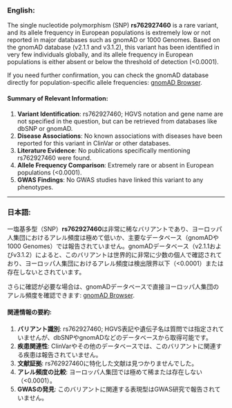 ### English:
The single nucleotide polymorphism (SNP) **rs762927460** is a rare variant, and its allele frequency in European populations is extremely low or not reported in major databases such as gnomAD or 1000 Genomes. Based on the gnomAD database (v2.1.1 and v3.1.2), this variant has been identified in very few individuals globally, and its allele frequency in European populations is either absent or below the threshold of detection (<0.0001). 

If you need further confirmation, you can check the gnomAD database directly for population-specific allele frequencies: [gnomAD Browser](https://gnomad.broadinstitute.org/).

#### Summary of Relevant Information:
1. **Variant Identification**: rs762927460; HGVS notation and gene name are not specified in the question, but can be retrieved from databases like dbSNP or gnomAD.
2. **Disease Associations**: No known associations with diseases have been reported for this variant in ClinVar or other databases.
3. **Literature Evidence**: No publications specifically mentioning rs762927460 were found.
4. **Allele Frequency Comparison**: Extremely rare or absent in European populations (<0.0001).
5. **GWAS Findings**: No GWAS studies have linked this variant to any phenotypes.

---

### 日本語:
一塩基多型（SNP）**rs762927460**は非常に稀なバリアントであり、ヨーロッパ人集団におけるアレル頻度は極めて低いか、主要なデータベース（gnomADや1000 Genomes）では報告されていません。gnomADデータベース（v2.1.1およびv3.1.2）によると、このバリアントは世界的に非常に少数の個人で確認されており、ヨーロッパ人集団におけるアレル頻度は検出限界以下（<0.0001）または存在しないとされています。

さらに確認が必要な場合は、gnomADデータベースで直接ヨーロッパ人集団のアレル頻度を確認できます: [gnomAD Browser](https://gnomad.broadinstitute.org/).

#### 関連情報の要約:
1. **バリアント識別**: rs762927460; HGVS表記や遺伝子名は質問では指定されていませんが、dbSNPやgnomADなどのデータベースから取得可能です。
2. **疾患関連性**: ClinVarやその他のデータベースでは、このバリアントに関連する疾患は報告されていません。
3. **文献証拠**: rs762927460に特化した文献は見つかりませんでした。
4. **アレル頻度の比較**: ヨーロッパ人集団では極めて稀または存在しない（<0.0001）。
5. **GWASの発見**: このバリアントに関連する表現型はGWAS研究で報告されていません。

